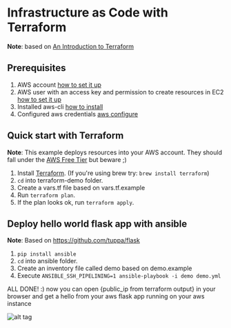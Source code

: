 # Infrastructure as Code with Terraform

**Note**: based on [An Introduction to Terraform](https://blog.gruntwork.io/an-introduction-to-terraform-f17df9c6d180)

## Prerequisites
1. AWS account [how to set it up](https://blog.gruntwork.io/an-introduction-to-terraform-f17df9c6d180)
2. AWS user with an access key and permission to create resources in EC2 [how to set it up](https://blog.gruntwork.io/an-introduction-to-terraform-f17df9c6d180)
2. Installed aws-cli [how to install](http://docs.aws.amazon.com/cli/latest/userguide/installing.html)
3. Configured aws credentials [aws configure](http://docs.aws.amazon.com/cli/latest/userguide/cli-chap-getting-started.html)

## Quick start with Terraform

**Note**: This example deploys resources into your AWS account. 
They should fall under the [AWS Free Tier](https://aws.amazon.com/free/) but beware ;)

1. Install [Terraform](https://www.terraform.io/). (If you're using brew try: `brew install terraform`)
2. `cd` into terraform-demo folder.
3. Create a vars.tf file based on vars.tf.example
4. Run `terraform plan`.
5. If the plan looks ok, run `terraform apply`.


## Deploy hello world flask app with ansible

**Note**: Based on https://github.com/tuppa/flask
1. `pip install ansible`
2. `cd` into ansible folder.
3. Create an inventory file called demo based on demo.example
3. Execute `ANSIBLE_SSH_PIPELINING=1 ansible-playbook -i demo demo.yml`


ALL DONE! :) now you can open {public_ip from terraform output} in your browser and get a hello from your aws flask app running on your aws instance

![alt tag](http://www.madewithhappy.com/wp-content/uploads/happy-dog2.jpg)
